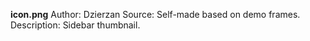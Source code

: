 **icon.png**
Author: Dzierzan
Source: Self-made based on demo frames.
Description: Sidebar thumbnail.
